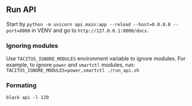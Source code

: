 ## Run API
Start by `python -m uvicorn api.main:app --reload --host=0.0.0.0 --port=8000` in VENV and go to `http://127.0.0.1:8000/docs`.

### Ignoring modules
Use `TACITUS_IGNORE_MODULES` environment variable to ignore modules. For example, to ignore `power` and `smartctl` modules, run:
`TACITUS_IGNORE_MODULES=power,smartctl ./run_api.sh `

### Formating
`black api -l 120`